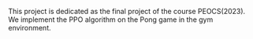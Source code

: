 This project is dedicated as the final project of the course PEOCS(2023). We implement the PPO algorithm on the Pong game in the gym environment. 
